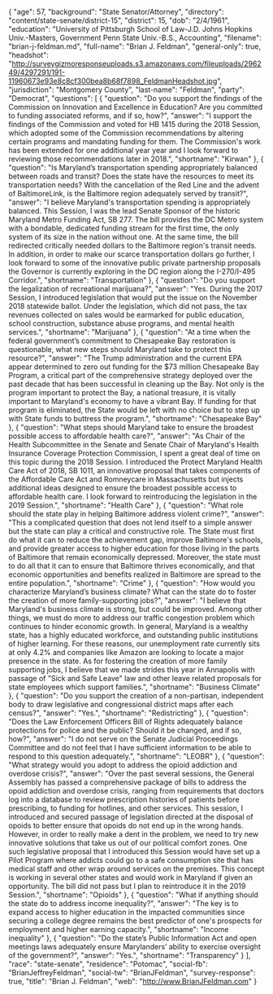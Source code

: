 {
  "age": 57,
  "background": "State Senator/Attorney",
  "directory": "content/state-senate/district-15",
  "district": 15,
  "dob": "2/4/1961",
  "education": "University of Pittsburgh School of Law-J.D. Johns Hopkins Univ.-Masters, Government Penn State Univ.-B.S., Accounting",
  "filename": "brian-j-feldman.md",
  "full-name": "Brian J. Feldman",
  "general-only": true,
  "headshot": "http://surveygizmoresponseuploads.s3.amazonaws.com/fileuploads/296249/4297291/191-11960673e93e8c8cf300bea8b68f7898_FeldmanHeadshot.jpg",
  "jurisdiction": "Montgomery County",
  "last-name": "Feldman",
  "party": "Democrat",
  "questions": [
    {
      "question": "Do you support the findings of the Commission on Innovation and Excellence in Education? Are you committed to funding associated reforms, and if so, how?",
      "answer": "I support the findings of the Commission and voted for HB 1415 during the 2018 Session, which adopted some of the Commission recommendations by altering certain programs and mandating funding for them. The Commission's work has been extended for one additional year year and I look forward to reviewing those recommendations later in 2018.",
      "shortname": "Kirwan"
    },
    {
      "question": "Is Maryland’s transportation spending appropriately balanced between roads and transit? Does the state have the resources to meet its transportation needs? With the cancellation of the Red Line and the advent of BaltimoreLink, is the Baltimore region adequately served by transit?",
      "answer": "I believe Maryland's transportation spending is appropriately balanced. This Session, I was the lead Senate Sponsor of the historic Maryland Metro Funding Act, SB 277. The bill provides the DC Metro system with a bondable, dedicated funding stream for the first time, the only system of its size in the nation without one. At the same time, the bill redirected critically needed dollars to the Baltimore region's transit needs. In addition, in order to make our scarce transportation dollars go further, I look forward to some of the innovative public private partnership proposals the Governor is currently exploring in the DC region along the I-270/I-495 Corridor.",
      "shortname": "Transportation"
    },
    {
      "question": "Do you support the legalization of recreational marijuana?",
      "answer": "Yes. During the 2017 Session, I introduced legislation that would put the issue on the November 2018 statewide ballot. Under the legislation, which did not pass, the tax revenues collected on sales would be earmarked for public education, school construction, substance abuse programs, and mental health services.",
      "shortname": "Marijuana"
    },
    {
      "question": "At a time when the federal government’s commitment to Chesapeake Bay restoration is questionable, what new steps should Maryland take to protect this resource?",
      "answer": "The Trump administration and the current EPA appear determined to zero out funding for the $73 million Chesapeake Bay Program, a critical part of the comprehensive strategy deployed over the past decade that has been successful in cleaning up the Bay. Not only is the program important to protect the Bay, a national treasure, it is vitally important to Maryland's economy to have a vibrant Bay. If funding for that program is eliminated, the State would be left with no choice but to step up with State funds to buttress the program.",
      "shortname": "Chesapeake Bay"
    },
    {
      "question": "What steps should Maryland take to ensure the broadest possible access to affordable health care?",
      "answer": "As Chair of the Health Subcommittee in the Senate and Senate Chair of Maryland's Health Insurance Coverage Protection Commission, I spent a great deal of time on this topic during the 2018 Session. I introduced the Protect Maryland Health Care Act of 2018, SB 1011, an innovative proposal that takes components of the Affordable Care Act and Romneycare in Massachusetts but injects additional ideas designed to ensure the broadest possible access to affordable health care. I look forward to reintroducing the legislation in the 2019 Session.",
      "shortname": "Health Care"
    },
    {
      "question": "What role should the state play in helping Baltimore address violent crime?",
      "answer": "This a complicated question that does not lend itself to a simple answer but the state can play a critical and constructive role. The State must first do what it can to reduce the achievement gap, improve Baltimore's schools, and provide greater access to higher education for those living in the parts of Baltimore that remain economically depressed. Moreover, the state must to do all that it can to ensure that Baltimore thrives economically, and that economic opportunities and benefits realized in Baltimore are spread to the entire population.",
      "shortname": "Crime"
    },
    {
      "question": "How would you characterize Maryland’s business climate? What can the state do to foster the creation of more family-supporting jobs?",
      "answer": "I believe that Maryland's business climate is strong, but could be improved. Among other things, we must do more to address our traffic congestion problem which continues to hinder economic growth. In general, Maryland is a wealthy state, has a highly educated workforce, and outstanding public institutions of higher learning. For these reasons, our unemployment rate currently sits at only 4.2% and companies like Amazon are looking to locate a major presence in the state. As for fostering the creation of more family supporting jobs, I believe that we made strides this year in Annapolis with passage of \"Sick and Safe Leave\" law and other leave related proposals for state employees which support families.",
      "shortname": "Business Climate"
    },
    {
      "question": "Do you support the creation of a non-partisan, independent body to draw legislative and congressional district maps after each census?",
      "answer": "Yes.",
      "shortname": "Redistricting"
    },
    {
      "question": "Does the Law Enforcement Officers Bill of Rights adequately balance protections for police and the public? Should it be changed, and if so, how?",
      "answer": "I do not serve on the Senate Judicial Proceedings Committee and do not feel that I have sufficient information to be able to respond to this question adequately.",
      "shortname": "LEOBR"
    },
    {
      "question": "What strategy would you adopt to address the opioid addiction and overdose crisis?",
      "answer": "Over the past several sessions, the General Assembly has passed a comprehensive package of bills to address the opoid addiction and overdose crisis, ranging from requirements that doctors log into a database to review prescription histories of patients before prescribing, to funding for hotlines, and other services. This session, I introduced and secured passage of legislation directed at the disposal of opoids to better ensure that opoids do not end up in the wrong hands. However, in order to really make a dent in the problem, we need to try new innovative solutions that take us out of our political comfort zones. One such legislative proposal that I introduced this Session would have set up a Pilot Program where addicts could go to a safe consumption site that has medical staff and other wrap around services on the premises. This concept is working in several other states and would work in Maryland if given an opportunity. The bill did not pass but I plan to reintroduce it in the 2019 Session.",
      "shortname": "Opioids"
    },
    {
      "question": "What if anything should the state do to address income inequality?",
      "answer": "The key is to expand access to higher education in the impacted communities since securing a college degree remains the best predictor of one's prospects for employment and higher earning capacity.",
      "shortname": "Income inequality"
    },
    {
      "question": "Do the state’s Public Information Act and open meetings laws adequately ensure Marylanders’ ability to exercise oversight of the government?",
      "answer": "Yes.",
      "shortname": "Transparency"
    }
  ],
  "race": "state-senate",
  "residence": "Potomac",
  "social-fb": "BrianJeffreyFeldman",
  "social-tw": "BrianJFeldman",
  "survey-response": true,
  "title": "Brian J. Feldman",
  "web": "http://www.BrianJFeldman.com"
}
